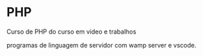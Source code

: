 # PHP
Curso de PHP do curso em video e trabalhos

programas de linguagem de servidor com wamp server e vscode.
